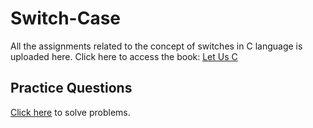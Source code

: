 # Switch-Case
All the assignments related to the concept of switches in C language is uploaded here.
Click here to access the book: [Let Us C](https://drive.google.com/file/d/1Yvq27-qsSPOxjJakf1cXpWq76L0F0cu_/view)

## Practice Questions
[Click here](https://github.com/TheCoderAvinash/JKC-Assignments/tree/main/complexProblems) to solve problems.


